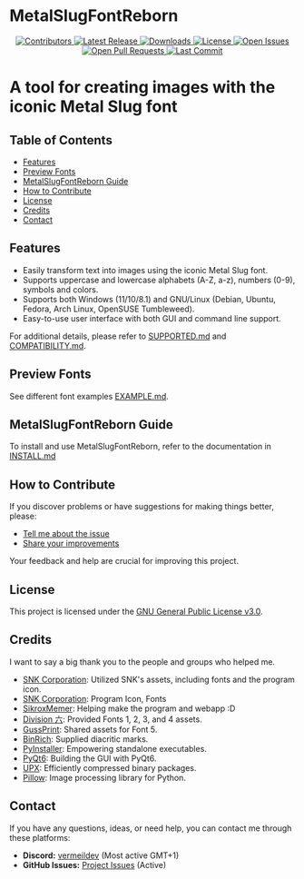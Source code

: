 # MetalSlugFontReborn

<p align="center">
  <a href="https://github.com/VermeilChan/MetalSlugFontReborn/graphs/contributors">
    <img alt="Contributors" src="https://img.shields.io/github/contributors/VermeilChan/MetalSlugFontReborn.svg?color=blue" />
  </a>
  <a href="https://github.com/VermeilChan/MetalSlugFontReborn/releases">
    <img alt="Latest Release" src="https://img.shields.io/github/release/VermeilChan/MetalSlugFontReborn.svg?color=green" />
  </a>
  <a href="https://github.com/VermeilChan/MetalSlugFontReborn/releases">
    <img alt="Downloads" src="https://img.shields.io/github/downloads/VermeilChan/MetalSlugFontReborn/total.svg?color=orange" />
  </a>
  <a href="https://github.com/VermeilChan/MetalSlugFontReborn/blob/Development/LICENSE">
    <img alt="License" src="https://img.shields.io/github/license/VermeilChan/MetalSlugFontReborn.svg?color=purple" />
  </a>
  <a href="https://github.com/VermeilChan/MetalSlugFontReborn/issues">
    <img alt="Open Issues" src="https://img.shields.io/github/issues/VermeilChan/MetalSlugFontReborn.svg?color=red" />
  </a>
  <a href="https://github.com/VermeilChan/MetalSlugFontReborn/pulls">
    <img alt="Open Pull Requests" src="https://img.shields.io/github/issues-pr/VermeilChan/MetalSlugFontReborn.svg?color=yellow" />
  </a>
  <a href="https://github.com/VermeilChan/MetalSlugFontReborn/commits/Development">
    <img alt="Last Commit" src="https://img.shields.io/github/last-commit/VermeilChan/MetalSlugFontReborn.svg?color=green" />
  </a>
</p>

# A tool for creating images with the iconic Metal Slug font

## Table of Contents

- [Features](#features)
- [Preview Fonts](#preview-fonts)
- [MetalSlugFontReborn Guide](#metalslugfontreborn-guide)
- [How to Contribute](#how-to-contribute)
- [License](#license)
- [Credits](#credits)
- [Contact](#contact)

## Features

- Easily transform text into images using the iconic Metal Slug font.
- Supports uppercase and lowercase alphabets (A-Z, a-z), numbers (0-9), symbols and colors.
- Supports both Windows (11/10/8.1) and GNU/Linux (Debian, Ubuntu, Fedora, Arch Linux, OpenSUSE Tumbleweed).
- Easy-to-use user interface with both GUI and command line support.

For additional details, please refer to [SUPPORTED.md](Documentation/SUPPORTED.md) and [COMPATIBILITY.md](Documentation/COMPATIBILITY.md).

## Preview Fonts

See different font examples [EXAMPLE.md](Documentation/EXAMPLE.md).

## MetalSlugFontReborn Guide

To install and use MetalSlugFontReborn, refer to the documentation in [INSTALL.md](Documentation/INSTALL.md)

## How to Contribute

If you discover problems or have suggestions for making things better, please:

- [Tell me about the issue](https://github.com/VermeilChan/MetalSlugFontReborn/issues)
- [Share your improvements](https://github.com/VermeilChan/MetalSlugFontReborn/pulls)

Your feedback and help are crucial for improving this project.

## License

This project is licensed under the [GNU General Public License v3.0](LICENSE).

## Credits

I want to say a big thank you to the people and groups who helped me.

- [SNK Corporation](https://www.snk-corp.co.jp): Utilized SNK's assets, including fonts and the program icon.
- [SNK Corporation](https://www.snk-corp.co.jp): Program Icon, Fonts
- [SikroxMemer](https://github.com/SikroxMemer): Helping make the program and webapp :D
- [Division 六](https://6th-divisions-den.com/): Provided Fonts 1, 2, 3, and 4 assets.
- [GussPrint](https://www.spriters-resource.com/submitter/Gussprint/): Shared assets for Font 5.
- [BinRich](https://discord.com/users/477459550904254464/): Supplied diacritic marks.
- [PyInstaller](https://pyinstaller.org/en/stable/): Empowering standalone executables.
- [PyQt6](https://www.riverbankcomputing.com): Building the GUI with PyQt6.
- [UPX](https://upx.github.io): Efficiently compressed binary packages.
- [Pillow](https://python-pillow.org/): Image processing library for Python.

## Contact

If you have any questions, ideas, or need help, you can contact me through these platforms:

- **Discord:** [vermeildev](https://discord.com/users/857841811736100925) (Most active GMT+1)
- **GitHub Issues:** [Project Issues](https://github.com/VermeilChan/MetalSlugFontReborn/issues) (Active)
